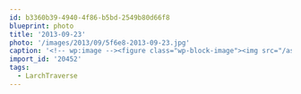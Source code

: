 ```yaml
---
id: b3360b39-4940-4f86-b5bd-2549b80d66f8
blueprint: photo
title: '2013-09-23'
photo: '/images/2013/09/5f6e8-2013-09-23.jpg'
caption: '<!-- wp:image --><figure class="wp-block-image"><img src="/assets/images/2013/09/5f6e8-2013-09-23.jpg" /></figure><!-- /wp:image --><!-- wp:paragraph --><p>Barely managed to squeeze all 4 bikes in. #LarchTraverse</p><!-- /wp:paragraph -->'
import_id: '20452'
tags:
  - LarchTraverse
---
```

